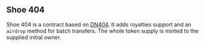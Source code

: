 ## Shoe 404

Shoe 404 is a contract based on [DN404](https://github.com/Vectorized/dn404). It adds royalties support and an `airdrop` method for batch transfers. The whole token supply is minted to the supplied initial owner.